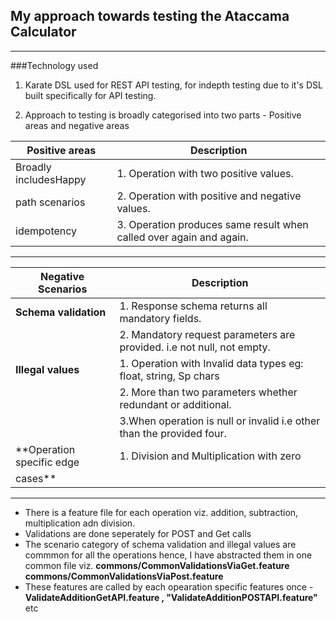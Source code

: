 ## My approach towards testing the Ataccama Calculator
---
###Technology used
1. Karate DSL used for REST API testing, for indepth testing due to it's DSL built specifically for API testing.

2. Approach to testing is broadly categorised into two parts - Positive areas and negative areas

| **Positive areas**          |**Description**                                                           |
|-----------------------------| -------------------------------------------------------------------------|
| Broadly includesHappy       | 1. Operation with two positive values.                                   |
| path scenarios              | 2. Operation with positive and negative values.                          |
| idempotency                 | 3. Operation produces same result when called over again and again.
---
| **Negative Scenarios**      |**Description**                                                           |
|-----------------------------|--------------------------------------------------------------------------|
|**Schema validation**        | 1. Response schema returns all mandatory fields.                         | 
|                             | 2. Mandatory request parameters are provided. i.e not null, not empty.   |
|**Illegal values**           | 1. Operation with Invalid data types eg: float, string, Sp chars         |
|                             | 2. More than two parameters whether redundant or additional.             |
|                             | 3.When operation  is null  or invalid i.e other than the provided four.  |
|**Operation specific edge    | 1. Division and Multiplication with zero                                 |               
| cases**                     |                                                                          |
---

- There is a feature file for each operation viz. addition, subtraction, multiplication adn division.
- Validations are done seperately for POST and Get calls
- The scenario category of schema validation and illegal values are commmon for all the operations hence, I have abstracted them in one common file viz.
  **commons/CommonValidationsViaGet.feature**
  **commons/CommonValidationsViaPost.feature** 
- These features are called by each opearation specific features once - **ValidateAdditionGetAPI.feature , "ValidateAdditionPOSTAPI.feature"** etc
